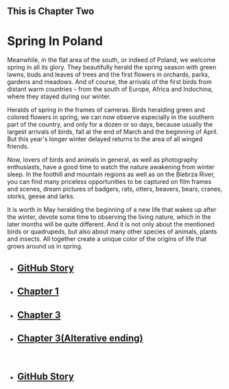 
<html>
<head>
	<h2>This is Chapter Two</h2>
</head>
<body>
<h1>Spring In Poland</h1>
<p>
	Meanwhile, in the flat area of ​​the south, or indeed of Poland, we welcome spring in all its glory.
	They beautifully herald the spring season with green lawns, buds and leaves of trees and the first
	flowers in orchards, parks, gardens and meadows. And of course, the arrivals of the first birds
	from distant warm countries - from the south of Europe, Africa and Indochina, where they stayed during our winter.
</p>
<p>
	Heralds of spring in the frames of cameras.
	Birds heralding green and colored flowers in spring, we can now observe especially in the southern
	part of the country, and only for a dozen or so days, because usually the largest arrivals of birds,
	fall at the end of March and the beginning of April. But this year's longer winter delayed returns
	to the area of ​​all winged friends.
</p>

<p>
	Now, lovers of birds and animals in general, as well as photography enthusiasts, have a good time
	to watch the nature awakening from winter sleep. In the foothill and mountain regions as well as
	on the Biebrza River, you can find many priceless opportunities to be captured on film frames and
	scenes, dream pictures of badgers, rats, otters, beavers, bears, cranes, storks, geese and larks.
</p>
<p>
	It is worth in May heralding the beginning of a new life that wakes up after the winter,
	devote some time to observing the living nature, which in the later months will be quite different.
	And it is not only about the mentioned birds or quadrupeds, but also about many other species of animals,
	plants and insects. All together create a unique color of the origins of life that grows around us in spring.
</p>
<ul>
    <li><a href="https://mateuszitb.github.io/github-story-2019/"><h2>GitHub Story</h2></li>
	<li><a href="https://mateuszitb.github.io/github-story-2019/chapter01.html"><h2>Chapter 1</h2></a></li>
	<li><a href="https://mateuszitb.github.io/github-story-2019/chapter03.html"><h2>Chapter 3</h2></a></li>
	<li><a href="https://github.com/MateuszITB/github-story-2019/blob/alterative_ending/chapter03.html"><h2>Chapter 3(Alterative ending)</h2></a></li>
	<br>
	<li><a href="https://github.com/MateuszITB/github-story-2019/"><h2>GitHub Story</h2></a></li>
</ul>
</body>
</html>
